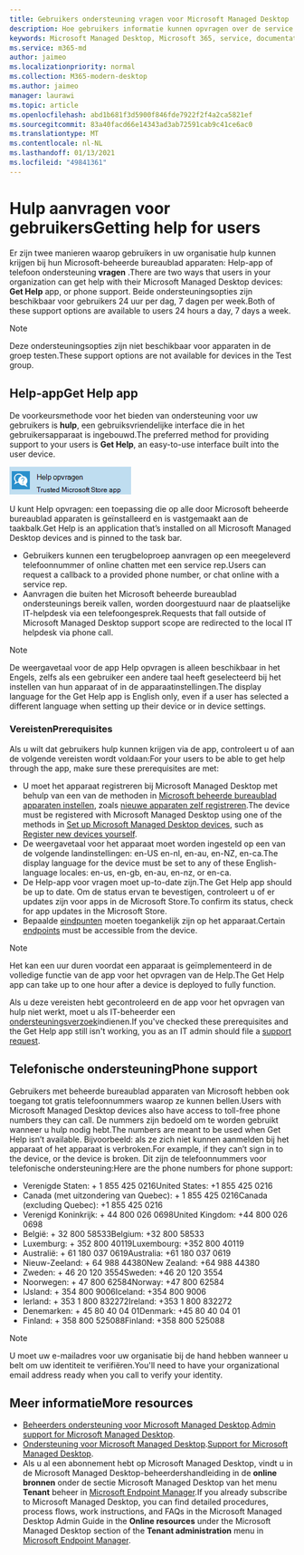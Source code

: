 ```yaml
---
title: Gebruikers ondersteuning vragen voor Microsoft Managed Desktop
description: Hoe gebruikers informatie kunnen opvragen over de service en apparaten
keywords: Microsoft Managed Desktop, Microsoft 365, service, documentatie
ms.service: m365-md
author: jaimeo
ms.localizationpriority: normal
ms.collection: M365-modern-desktop
ms.author: jaimeo
manager: laurawi
ms.topic: article
ms.openlocfilehash: abd1b681f3d5900f846fde7922f2f4a2ca5821ef
ms.sourcegitcommit: 83a40facd66e14343ad3ab72591cab9c41ce6ac0
ms.translationtype: MT
ms.contentlocale: nl-NL
ms.lasthandoff: 01/13/2021
ms.locfileid: "49841361"
---
```

# <a name="getting-help-for-users"></a><span data-ttu-id="a1104-104">Hulp aanvragen voor gebruikers</span><span class="sxs-lookup"><span data-stu-id="a1104-104">Getting help for users</span></span>

<span data-ttu-id="a1104-105">Er zijn twee manieren waarop gebruikers in uw organisatie hulp kunnen krijgen bij hun Microsoft-beheerde bureaublad apparaten: Help-app of telefoon ondersteuning **vragen** .</span><span class="sxs-lookup"><span data-stu-id="a1104-105">There are two ways that users in your organization can get help with their Microsoft Managed Desktop devices: **Get Help** app, or phone support.</span></span> <span data-ttu-id="a1104-106">Beide ondersteuningsopties zijn beschikbaar voor gebruikers 24 uur per dag, 7 dagen per week.</span><span class="sxs-lookup"><span data-stu-id="a1104-106">Both of these support options are available to users 24 hours a day, 7 days a week.</span></span>
 
>[!NOTE]
><span data-ttu-id="a1104-107">Deze ondersteuningsopties zijn niet beschikbaar voor apparaten in de groep testen.</span><span class="sxs-lookup"><span data-stu-id="a1104-107">These support options are not available for devices in the Test group.</span></span>

## <a name="get-help-app"></a><span data-ttu-id="a1104-108">Help-app</span><span class="sxs-lookup"><span data-stu-id="a1104-108">Get Help app</span></span>

<span data-ttu-id="a1104-109">De voorkeursmethode voor het bieden van ondersteuning voor uw gebruikers is **hulp**, een gebruiksvriendelijke interface die in het gebruikersapparaat is ingebouwd.</span><span class="sxs-lookup"><span data-stu-id="a1104-109">The preferred method for providing support to your users is **Get Help**, an easy-to-use interface built into the user device.</span></span>  

![Pictogram Help-app](../../media/get-help.png)

<span data-ttu-id="a1104-111">U kunt Help opvragen: een toepassing die op alle door Microsoft beheerde bureaublad apparaten is geïnstalleerd en is vastgemaakt aan de taakbalk.</span><span class="sxs-lookup"><span data-stu-id="a1104-111">Get Help is an application that’s installed on all Microsoft Managed Desktop devices and is pinned to the task bar.</span></span> 

- <span data-ttu-id="a1104-112">Gebruikers kunnen een terugbeloproep aanvragen op een meegeleverd telefoonnummer of online chatten met een service rep.</span><span class="sxs-lookup"><span data-stu-id="a1104-112">Users can request a callback to a provided phone number, or chat online with a service rep.</span></span>
- <span data-ttu-id="a1104-113">Aanvragen die buiten het Microsoft beheerde bureaublad ondersteunings bereik vallen, worden doorgestuurd naar de plaatselijke IT-helpdesk via een telefoongesprek.</span><span class="sxs-lookup"><span data-stu-id="a1104-113">Requests that fall outside of Microsoft Managed Desktop support scope are redirected to the local IT helpdesk via phone call.</span></span>

> [!NOTE]
> <span data-ttu-id="a1104-114">De weergavetaal voor de app Help opvragen is alleen beschikbaar in het Engels, zelfs als een gebruiker een andere taal heeft geselecteerd bij het instellen van hun apparaat of in de apparaatinstellingen.</span><span class="sxs-lookup"><span data-stu-id="a1104-114">The display language for the Get Help app is English only, even if a user has selected a different language when setting up their device or in device settings.</span></span> 

### <a name="prerequisites"></a><span data-ttu-id="a1104-115">Vereisten</span><span class="sxs-lookup"><span data-stu-id="a1104-115">Prerequisites</span></span>
<span data-ttu-id="a1104-116">Als u wilt dat gebruikers hulp kunnen krijgen via de app, controleert u of aan de volgende vereisten wordt voldaan:</span><span class="sxs-lookup"><span data-stu-id="a1104-116">For your users to be able to get help through the app, make sure these prerequisites are met:</span></span>

- <span data-ttu-id="a1104-117">U moet het apparaat registreren bij Microsoft Managed Desktop met behulp van een van de methoden in [Microsoft beheerde bureaublad apparaten instellen](../get-started/set-up-devices.md), zoals [nieuwe apparaten zelf registreren](../get-started/register-devices-self.md).</span><span class="sxs-lookup"><span data-stu-id="a1104-117">The device must be registered with Microsoft Managed Desktop using one of the methods in [Set up Microsoft Managed Desktop devices](../get-started/set-up-devices.md), such as [Register new devices yourself](../get-started/register-devices-self.md).</span></span>
- <span data-ttu-id="a1104-118">De weergavetaal voor het apparaat moet worden ingesteld op een van de volgende landinstellingen: en-US en-nl, en-au, en-NZ, en-ca.</span><span class="sxs-lookup"><span data-stu-id="a1104-118">The display language for the device must be set to any of these English-language locales: en-us, en-gb, en-au, en-nz, or en-ca.</span></span>
- <span data-ttu-id="a1104-119">De Help-app voor vragen moet up-to-date zijn.</span><span class="sxs-lookup"><span data-stu-id="a1104-119">The Get Help app should be up to date.</span></span> <span data-ttu-id="a1104-120">Om de status ervan te bevestigen, controleert u of er updates zijn voor apps in de Microsoft Store.</span><span class="sxs-lookup"><span data-stu-id="a1104-120">To confirm its status, check for app updates in the Microsoft Store.</span></span>
- <span data-ttu-id="a1104-121">Bepaalde [eindpunten](../get-ready/network.md#endpoints-allowed-that-are-necessary-for-microsoft-managed-desktop) moeten toegankelijk zijn op het apparaat.</span><span class="sxs-lookup"><span data-stu-id="a1104-121">Certain [endpoints](../get-ready/network.md#endpoints-allowed-that-are-necessary-for-microsoft-managed-desktop) must be accessible from the device.</span></span>

> [!NOTE]
> <span data-ttu-id="a1104-122">Het kan een uur duren voordat een apparaat is geïmplementeerd in de volledige functie van de app voor het opvragen van de Help.</span><span class="sxs-lookup"><span data-stu-id="a1104-122">The Get Help app can take up to one hour after a device is deployed to fully function.</span></span>

<span data-ttu-id="a1104-123">Als u deze vereisten hebt gecontroleerd en de app voor het opvragen van hulp niet werkt, moet u als IT-beheerder een [ondersteuningsverzoek](admin-support.md)indienen.</span><span class="sxs-lookup"><span data-stu-id="a1104-123">If you've checked these prerequisites and the Get Help app still isn't working, you as an IT admin should file a [support request](admin-support.md).</span></span>

## <a name="phone-support"></a><span data-ttu-id="a1104-124">Telefonische ondersteuning</span><span class="sxs-lookup"><span data-stu-id="a1104-124">Phone support</span></span>

<span data-ttu-id="a1104-125">Gebruikers met beheerde bureaublad apparaten van Microsoft hebben ook toegang tot gratis telefoonnummers waarop ze kunnen bellen.</span><span class="sxs-lookup"><span data-stu-id="a1104-125">Users with Microsoft Managed Desktop devices also have access to toll-free phone numbers they can call.</span></span> <span data-ttu-id="a1104-126">De nummers zijn bedoeld om te worden gebruikt wanneer u hulp nodig hebt.</span><span class="sxs-lookup"><span data-stu-id="a1104-126">The numbers are meant to be used when Get Help isn’t available.</span></span> <span data-ttu-id="a1104-127">Bijvoorbeeld: als ze zich niet kunnen aanmelden bij het apparaat of het apparaat is verbroken.</span><span class="sxs-lookup"><span data-stu-id="a1104-127">For example, if they can’t sign in to the device, or the device is broken.</span></span> <span data-ttu-id="a1104-128">Dit zijn de telefoonnummers voor telefonische ondersteuning:</span><span class="sxs-lookup"><span data-stu-id="a1104-128">Here are the phone numbers for phone support:</span></span>

- <span data-ttu-id="a1104-129">Verenigde Staten: + 1 855 425 0216</span><span class="sxs-lookup"><span data-stu-id="a1104-129">United States: +1 855 425 0216</span></span>
- <span data-ttu-id="a1104-130">Canada (met uitzondering van Quebec): + 1 855 425 0216</span><span class="sxs-lookup"><span data-stu-id="a1104-130">Canada (excluding Quebec): +1 855 425 0216</span></span>
- <span data-ttu-id="a1104-131">Verenigd Koninkrijk: + 44 800 026 0698</span><span class="sxs-lookup"><span data-stu-id="a1104-131">United Kingdom: +44 800 026 0698</span></span>
- <span data-ttu-id="a1104-132">België: + 32 800 58533</span><span class="sxs-lookup"><span data-stu-id="a1104-132">Belgium: +32 800 58533</span></span>
- <span data-ttu-id="a1104-133">Luxemburg: + 352 800 40119</span><span class="sxs-lookup"><span data-stu-id="a1104-133">Luxembourg: +352 800 40119</span></span>
- <span data-ttu-id="a1104-134">Australië: + 61 180 037 0619</span><span class="sxs-lookup"><span data-stu-id="a1104-134">Australia: +61 180 037 0619</span></span>
- <span data-ttu-id="a1104-135">Nieuw-Zeeland: + 64 988 44380</span><span class="sxs-lookup"><span data-stu-id="a1104-135">New Zealand: +64 988 44380</span></span>
- <span data-ttu-id="a1104-136">Zweden: + 46 20 120 3554</span><span class="sxs-lookup"><span data-stu-id="a1104-136">Sweden: +46 20 120 3554</span></span>
- <span data-ttu-id="a1104-137">Noorwegen: + 47 800 62584</span><span class="sxs-lookup"><span data-stu-id="a1104-137">Norway: +47 800 62584</span></span>
- <span data-ttu-id="a1104-138">IJsland: + 354 800 9006</span><span class="sxs-lookup"><span data-stu-id="a1104-138">Iceland: +354 800 9006</span></span>
- <span data-ttu-id="a1104-139">Ierland: + 353 1 800 832272</span><span class="sxs-lookup"><span data-stu-id="a1104-139">Ireland: +353 1 800 832272</span></span>
- <span data-ttu-id="a1104-140">Denemarken: + 45 80 40 04 01</span><span class="sxs-lookup"><span data-stu-id="a1104-140">Denmark: +45 80 40 04 01</span></span>
- <span data-ttu-id="a1104-141">Finland: + 358 800 525088</span><span class="sxs-lookup"><span data-stu-id="a1104-141">Finland: +358 800 525088</span></span>

>[!NOTE]
><span data-ttu-id="a1104-142">U moet uw e-mailadres voor uw organisatie bij de hand hebben wanneer u belt om uw identiteit te verifiëren.</span><span class="sxs-lookup"><span data-stu-id="a1104-142">You'll need to have your organizational email address ready when you call to verify your identity.</span></span> 

## <a name="more-resources"></a><span data-ttu-id="a1104-143">Meer informatie</span><span class="sxs-lookup"><span data-stu-id="a1104-143">More resources</span></span>
- <span data-ttu-id="a1104-144">[Beheerders ondersteuning voor Microsoft Managed Desktop](admin-support.md).</span><span class="sxs-lookup"><span data-stu-id="a1104-144">[Admin support for Microsoft Managed Desktop](admin-support.md).</span></span> 
- <span data-ttu-id="a1104-145">[Ondersteuning voor Microsoft Managed Desktop](../service-description/support.md).</span><span class="sxs-lookup"><span data-stu-id="a1104-145">[Support for Microsoft Managed Desktop](../service-description/support.md).</span></span>
- <span data-ttu-id="a1104-146">Als u al een abonnement hebt op Microsoft Managed Desktop, vindt u in de Microsoft Managed Desktop-beheerdershandleiding in de **online bronnen** onder de sectie Microsoft Managed Desktop van het menu **Tenant** beheer in [Microsoft Endpoint Manager](https://endpoint.microsoft.com/).</span><span class="sxs-lookup"><span data-stu-id="a1104-146">If you already subscribe to Microsoft Managed Desktop, you can find detailed procedures, process flows, work instructions, and FAQs in the Microsoft Managed Desktop Admin Guide in the **Online resources** under the Microsoft Managed Desktop section of the **Tenant administration** menu in [Microsoft Endpoint Manager](https://endpoint.microsoft.com/).</span></span>
